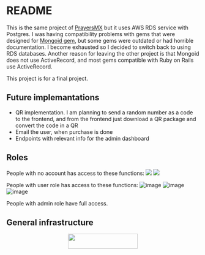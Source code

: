 # README

This is the same project of [PrayersMX](https://github.com/luisMartinez011/prayersMX) but it uses AWS RDS service with Postgres. I was having compatibility problems with gems that were designed for [Mongoid gem](https://github.com/mongodb/mongoid), but some gems were outdated or had horrible documentation. I become exhausted so I decided to switch back to using RDS databases. Another reason for leaving the other project is that Mongoid does not use ActiveRecord, and most gems compatible with Ruby on Rails use ActiveRecord.

This project is for a final project.

<h2>Future implemantations</h2>
<ul>
  <li>QR implementation. I am planning to send a random number as a code to the frontend, and from the frontend just download a QR package and convert the code in a QR </li>
  <li>Email the user, when purchase is done</li>
  <li>Endpoints with relevant info for the admin dashboard</li>

</ul>

<h2>Roles</h2>
People with no account has access to these functions: 

  
<img src="https://user-images.githubusercontent.com/95190949/221461552-b361fbcf-d7d9-4271-b355-baba597dcf65.png">
<img src="https://user-images.githubusercontent.com/95190949/221464675-40256c7f-737b-40d5-b540-9f1d6095df4a.png">


People with user role has access to these functions: 
![image](https://user-images.githubusercontent.com/95190949/221464216-8dea2db0-4c6a-4d48-9ae9-52acdf94aaca.png)
![image](https://user-images.githubusercontent.com/95190949/221464534-127d6e01-21b1-4181-a1ea-6be03f625407.png)
![image](https://user-images.githubusercontent.com/95190949/221464675-40256c7f-737b-40d5-b540-9f1d6095df4a.png)


People with admin role have full access.



<h2>General infrastructure</h2>
<div style="text-align: center;">
  <img src="https://user-images.githubusercontent.com/95190949/221456880-fb0048d1-df24-4729-91b1-0b812cbc6a70.png"  width="60%" height="10%" >
</div>


